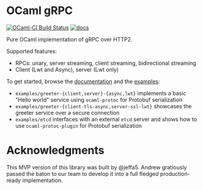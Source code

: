 # OCaml gRPC

[![OCaml-CI Build Status](https://img.shields.io/endpoint?url=https%3A%2F%2Fci.ocamllabs.io%2Fbadge%2Fjeffa5%2Focaml-grpc%2Fmaster&logo=ocaml)](https://ci.ocamllabs.io/github/jeffa5/ocaml-grpc)
[![docs](https://img.shields.io/badge/doc-online-blue.svg)](https://dialohq.github.io/ocaml-grpc)

Pure OCaml implementation of gRPC over HTTP2.

Supported features:
- RPCs: unary, server streaming, client streaming, bidirectional streaming
- Client (Lwt and Async), server (Lwt only)

To get started, browse the [documentation](https://dialohq.github.io/ocaml-grpc) and the [examples](./examples):
- `examples/greeter-{client,server}-{async,lwt}` implements a basic "Hello world" service using `ocaml-protoc` for Protobuf serialization
- `examples/greeter-{client-tls-async,server-ssl-lwt}` showcases the greeter service over a secure connection
- `examples/etcd` interfaces with an external `etcd` server and shows how to use `ocaml-protoc-plugin` for Protobuf serialization

# Acknowledgments

This MVP version of this library was built by @jeffa5. Andrew gratiously passed the baton to our team to develop it into a full fledged production-ready implementation.
